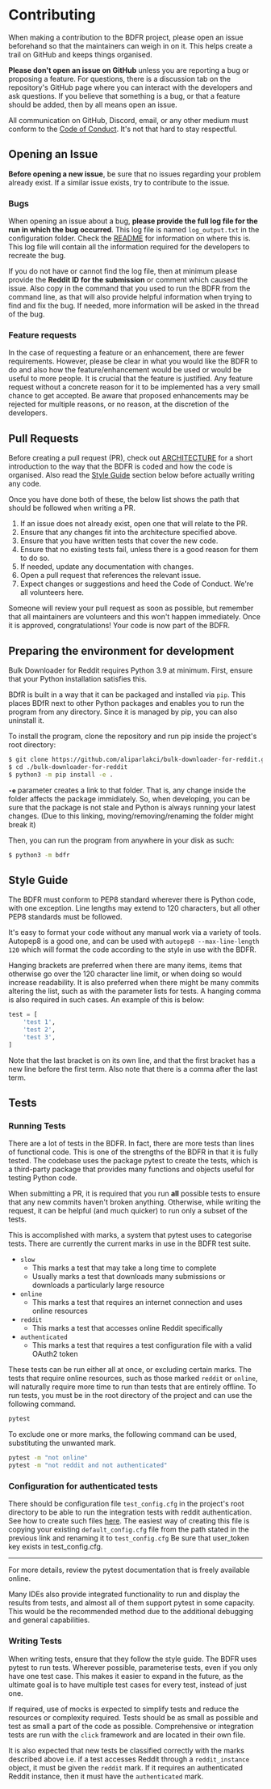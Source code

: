# Contributing

When making a contribution to the BDFR project, please open an issue beforehand so that the maintainers can weigh in on it. This helps create a trail on GitHub and keeps things organised.

**Please don't open an issue on GitHub** unless you are reporting a bug or proposing a feature. For questions, there is a discussion tab on the repository's GitHub page where you can interact with the developers and ask questions. If you believe that something is a bug, or that a feature should be added, then by all means open an issue.

All communication on GitHub, Discord, email, or any other medium must conform to the [Code of Conduct](CODE_OF_CONDUCT.md). It's not that hard to stay respectful.

## Opening an Issue

**Before opening a new issue**, be sure that no issues regarding your problem already exist. If a similar issue exists, try to contribute to the issue.

### Bugs
When opening an issue about a bug, **please provide the full log file for the run in which the bug occurred**. This log file is named `log_output.txt` in the configuration folder. Check the [README](../README.md) for information on where this is. This log file will contain all the information required for the developers to recreate the bug. 

If you do not have or cannot find the log file, then at minimum please provide the **Reddit ID for the submission** or comment which caused the issue. Also copy in the command that you used to run the BDFR from the command line, as that will also provide helpful information when trying to find and fix the bug. If needed, more information will be asked in the thread of the bug. 

### Feature requests
In the case of requesting a feature or an enhancement, there are fewer requirements. However, please be clear in what you would like the BDFR to do and also how the feature/enhancement would be used or would be useful to more people. It is crucial that the feature is justified. Any feature request without a concrete reason for it to be implemented has a very small chance to get accepted. Be aware that proposed enhancements may be rejected for multiple reasons, or no reason, at the discretion of the developers.  

## Pull Requests

Before creating a pull request (PR), check out [ARCHITECTURE](ARCHITECTURE.md) for a short introduction to the way that the BDFR is coded and how the code is organised. Also read the [Style Guide](#style-guide) section below before actually writing any code.

Once you have done both of these, the below list shows the path that should be followed when writing a PR.
  
  1. If an issue does not already exist, open one that will relate to the PR.
  2. Ensure that any changes fit into the architecture specified above.
  3. Ensure that you have written tests that cover the new code.
  4. Ensure that no existing tests fail, unless there is a good reason for them to do so.
  5. If needed, update any documentation with changes.
  6. Open a pull request that references the relevant issue.
  7. Expect changes or suggestions and heed the Code of Conduct. We're all volunteers here.

Someone will review your pull request as soon as possible, but remember that all maintainers are volunteers and this won't happen immediately. Once it is approved, congratulations! Your code is now part of the BDFR.  

## Preparing the environment for development

Bulk Downloader for Reddit requires Python 3.9 at minimum. First, ensure that your Python installation satisfies this. 

BDfR is built in a way that it can be packaged and installed via `pip`. This places BDfR next to other Python packages and enables you to run the program from any directory. Since it is managed by pip, you can also uninstall it.

To install the program, clone the repository and run pip inside the project's root directory:
```bash
$ git clone https://github.com/aliparlakci/bulk-downloader-for-reddit.git
$ cd ./bulk-downloader-for-reddit
$ python3 -m pip install -e .
```

**`-e`** parameter creates a link to that folder. That is, any change inside the folder affects the package immidiately. So, when developing, you can be sure that the package is not stale and Python is always running your latest changes. (Due to this linking, moving/removing/renaming the folder might break it)  

Then, you can run the program from anywhere in your disk as such:
```bash
$ python3 -m bdfr
```

## Style Guide

The BDFR must conform to PEP8 standard wherever there is Python code, with one exception. Line lengths may extend to 120 characters, but all other PEP8 standards must be followed.

It's easy to format your code without any manual work via a variety of tools. Autopep8 is a good one, and can be used with `autopep8 --max-line-length 120` which will format the code according to the style in use with the BDFR.

Hanging brackets are preferred when there are many items, items that otherwise go over the 120 character line limit, or when doing so would increase readability. It is also preferred when there might be many commits altering the list, such as with the parameter lists for tests. A hanging comma is also required in such cases. An example of this is below:

```python
test = [
    'test 1',
    'test 2',
    'test 3',
]
```

Note that the last bracket is on its own line, and that the first bracket has a new line before the first term. Also note that there is a comma after the last term.

## Tests

### Running Tests

There are a lot of tests in the BDFR. In fact, there are more tests than lines of functional code. This is one of the strengths of the BDFR in that it is fully tested. The codebase uses the package pytest to create the tests, which is a third-party package that provides many functions and objects useful for testing Python code.

When submitting a PR, it is required that you run **all** possible tests to ensure that any new commits haven't broken anything. Otherwise, while writing the request, it can be helpful (and much quicker) to run only a subset of the tests.

This is accomplished with marks, a system that pytest uses to categorise tests. There are currently the current marks in use in the BDFR test suite.

- `slow`
  - This marks a test that may take a long time to complete
  - Usually marks a test that downloads many submissions or downloads a particularly large resource
- `online`
  - This marks a test that requires an internet connection and uses online resources
- `reddit`
  - This marks a test that accesses online Reddit specifically
- `authenticated`
  - This marks a test that requires a test configuration file with a valid OAuth2 token

These tests can be run either all at once, or excluding certain marks. The tests that require online resources, such as those marked `reddit` or `online`, will naturally require more time to run than tests that are entirely offline. To run tests, you must be in the root directory of the project and can use the following command.

```bash
pytest
```

To exclude one or more marks, the following command can be used, substituting the unwanted mark.

```bash
pytest -m "not online"
pytest -m "not reddit and not authenticated"
```
  
### Configuration for authenticated tests

There should be configuration file `test_config.cfg` in the project's root directory to be able to run the integration tests with reddit authentication. See how to create such files [here](../README.md#configuration). The easiest way of creating this file is copying your existing `default_config.cfg` file from the path stated in the previous link and renaming it to `test_config.cfg` Be sure that user_token key exists in test_config.cfg.
  
---
  
For more details, review the pytest documentation that is freely available online.

Many IDEs also provide integrated functionality to run and display the results from tests, and almost all of them support pytest in some capacity. This would be the recommended method due to the additional debugging and general capabilities.

### Writing Tests

When writing tests, ensure that they follow the style guide. The BDFR uses pytest to run tests. Wherever possible, parameterise tests, even if you only have one test case. This makes it easier to expand in the future, as the ultimate goal is to have multiple test cases for every test, instead of just one. 

If required, use of mocks is expected to simplify tests and reduce the resources or complexity required. Tests should be as small as possible and test as small a part of the code as possible. Comprehensive or integration tests are run with the `click` framework and are located in their own file.

It is also expected that new tests be classified correctly with the marks described above i.e. if a test accesses Reddit through a `reddit_instance` object, it must be given the `reddit` mark. If it requires an authenticated Reddit instance, then it must have the `authenticated` mark.
